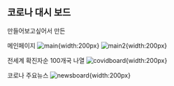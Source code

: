 ## 코로나 대시 보드
만들어보고싶어서 만든

메인페이지
![main](c-board/img/main.png){width:200px}
![main2](c-board/img/main2.png){width:200px}

전세계 확진자순 100개국 나열
![covidboard](c-board/img/covidboard.png){width:200px}

코로나 주요뉴스
![newsboard](c-board/img/newsboard.png){width:200px}
